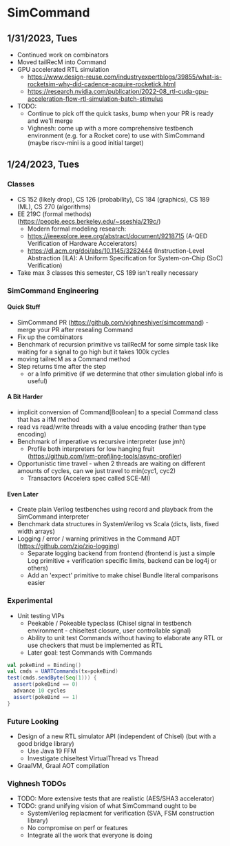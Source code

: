 # SimCommand

## 1/31/2023, Tues

- Continued work on combinators
- Moved tailRecM into Command
- GPU accelerated RTL simulation
    - https://www.design-reuse.com/industryexpertblogs/39855/what-is-rocketsim-why-did-cadence-acquire-rocketick.html
    - https://research.nvidia.com/publication/2022-08_rtl-cuda-gpu-acceleration-flow-rtl-simulation-batch-stimulus
- TODO:
    - Continue to pick off the quick tasks, bump when your PR is ready and we'll merge
    - Vighnesh: come up with a more comprehensive testbench environment (e.g. for a Rocket core) to use with SimCommand (maybe riscv-mini is a good initial target)

## 1/24/2023, Tues

### Classes

- CS 152 (likely drop), CS 126 (probability), CS 184 (graphics), CS 189 (ML), CS 270 (algorithms)
- EE 219C (formal methods) (https://people.eecs.berkeley.edu/~sseshia/219c/)
    - Modern formal modeling research:
    - https://ieeexplore.ieee.org/abstract/document/9218715 (A-QED Verification of Hardware Accelerators)
    - https://dl.acm.org/doi/abs/10.1145/3282444 (Instruction-Level Abstraction (ILA): A Uniform Specification for System-on-Chip (SoC) Verification)
- Take max 3 classes this semester, CS 189 isn't really necessary

### SimCommand Engineering

#### Quick Stuff

- SimCommand PR (https://github.com/vighneshiyer/simcommand) - merge your PR after resealing Command
- Fix up the combinators
- Benchmark of recursion primitive vs tailRecM for some simple task like waiting for a signal to go high but it takes 100k cycles
- moving tailrecM as a Command method
- Step returns time after the step
    - or a Info primitive (if we determine that other simulation global info is useful)

#### A Bit Harder

- implicit conversion of Command[Boolean] to a special Command class that has a ifM method
- read vs read/write threads with a value encoding (rather than type encoding)
- Benchmark of imperative vs recursive interpreter (use jmh)
    - Profile both interpreters for low hanging fruit (https://github.com/jvm-profiling-tools/async-profiler)
- Opportunistic time travel - when 2 threads are waiting on different amounts of cycles, can we just travel to min(cyc1, cyc2)
    - Transactors (Accelera spec called SCE-MI)

#### Even Later

- Create plain Verilog testbenches using record and playback from the SimCommand interpreter
- Benchmark data structures in SystemVerilog vs Scala (dicts, lists, fixed width arrays)
- Logging / error / warning primitives in the Command ADT (https://github.com/zio/zio-logging)
    - Separate logging backend from frontend (frontend is just a simple Log primitive + verification specific limits, backend can be log4j or others)
    - Add an 'expect' primitive to make chisel Bundle literal comparisons easier

### Experimental

- Unit testing VIPs
    - Peekable / Pokeable typeclass (Chisel signal in testbench environment - chiseltest closure, user controllable signal)
    - Ability to unit test Commands without having to elaborate any RTL or use checkers that must be implemented as RTL
    - Later goal: test Commands with Commands

```scala
val pokeBind = Binding()
val cmds = UARTCommands(tx=pokeBind)
test(cmds.sendByte(Seq(1))) {
  assert(pokeBind == 0)
  advance 10 cycles
  assert(pokeBind == 1)
}
```

### Future Looking

- Design of a new RTL simulator API (independent of Chisel) (but with a good bridge library)
    - Use Java 19 FFM
    - Investigate chiseltest VirtualThread vs Thread
- GraalVM, Graal AOT compilation

### Vighnesh TODOs

- TODO: More extensive tests that are realistic (AES/SHA3 accelerator)
- TODO: grand unifying vision of what SimCommand ought to be
    - SystemVerilog replacment for verification (SVA, FSM construction library)
    - No compromise on perf or features
    - Integrate all the work that everyone is doing
